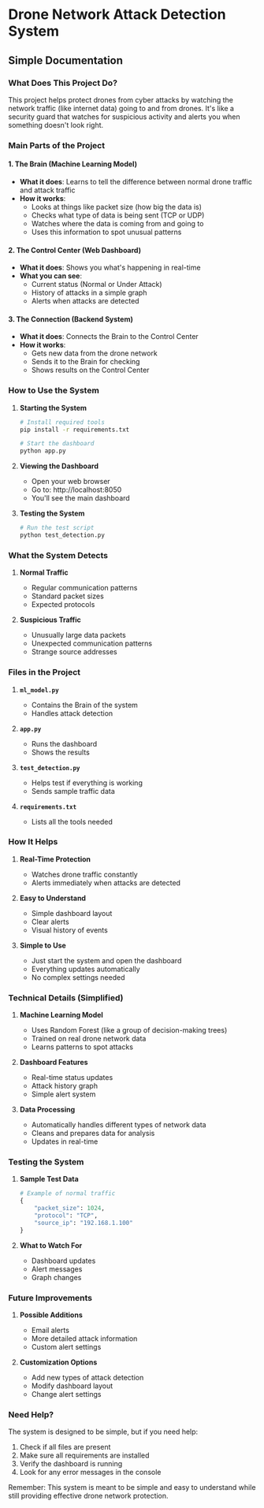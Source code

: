 # Drone Network Attack Detection System

## Simple Documentation

### What Does This Project Do?

This project helps protect drones from cyber attacks by watching the network traffic (like internet data) going to and from drones. It's like a security guard that watches for suspicious activity and alerts you when something doesn't look right.

### Main Parts of the Project

#### 1. The Brain (Machine Learning Model)

- **What it does**: Learns to tell the difference between normal drone traffic and attack traffic
- **How it works**:
  - Looks at things like packet size (how big the data is)
  - Checks what type of data is being sent (TCP or UDP)
  - Watches where the data is coming from and going to
  - Uses this information to spot unusual patterns

#### 2. The Control Center (Web Dashboard)

- **What it does**: Shows you what's happening in real-time
- **What you can see**:
  - Current status (Normal or Under Attack)
  - History of attacks in a simple graph
  - Alerts when attacks are detected

#### 3. The Connection (Backend System)

- **What it does**: Connects the Brain to the Control Center
- **How it works**:
  - Gets new data from the drone network
  - Sends it to the Brain for checking
  - Shows results on the Control Center

### How to Use the System

1. **Starting the System**

   ```bash
   # Install required tools
   pip install -r requirements.txt

   # Start the dashboard
   python app.py
   ```

2. **Viewing the Dashboard**

   - Open your web browser
   - Go to: http://localhost:8050
   - You'll see the main dashboard

3. **Testing the System**
   ```bash
   # Run the test script
   python test_detection.py
   ```

### What the System Detects

1. **Normal Traffic**

   - Regular communication patterns
   - Standard packet sizes
   - Expected protocols

2. **Suspicious Traffic**
   - Unusually large data packets
   - Unexpected communication patterns
   - Strange source addresses

### Files in the Project

1. **`ml_model.py`**

   - Contains the Brain of the system
   - Handles attack detection

2. **`app.py`**

   - Runs the dashboard
   - Shows the results

3. **`test_detection.py`**

   - Helps test if everything is working
   - Sends sample traffic data

4. **`requirements.txt`**
   - Lists all the tools needed

### How It Helps

1. **Real-Time Protection**

   - Watches drone traffic constantly
   - Alerts immediately when attacks are detected

2. **Easy to Understand**

   - Simple dashboard layout
   - Clear alerts
   - Visual history of events

3. **Simple to Use**
   - Just start the system and open the dashboard
   - Everything updates automatically
   - No complex settings needed

### Technical Details (Simplified)

1. **Machine Learning Model**

   - Uses Random Forest (like a group of decision-making trees)
   - Trained on real drone network data
   - Learns patterns to spot attacks

2. **Dashboard Features**

   - Real-time status updates
   - Attack history graph
   - Simple alert system

3. **Data Processing**
   - Automatically handles different types of network data
   - Cleans and prepares data for analysis
   - Updates in real-time

### Testing the System

1. **Sample Test Data**

   ```python
   # Example of normal traffic
   {
       "packet_size": 1024,
       "protocol": "TCP",
       "source_ip": "192.168.1.100"
   }
   ```

2. **What to Watch For**
   - Dashboard updates
   - Alert messages
   - Graph changes

### Future Improvements

1. **Possible Additions**

   - Email alerts
   - More detailed attack information
   - Custom alert settings

2. **Customization Options**
   - Add new types of attack detection
   - Modify dashboard layout
   - Change alert settings

### Need Help?

The system is designed to be simple, but if you need help:

1. Check if all files are present
2. Make sure all requirements are installed
3. Verify the dashboard is running
4. Look for any error messages in the console

Remember: This system is meant to be simple and easy to understand while still providing effective drone network protection.
